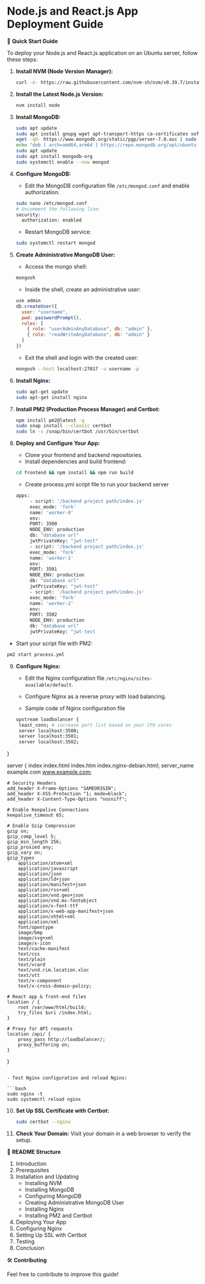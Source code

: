 # Node.js and React.js App Deployment Guide

🚀 **Quick Start Guide**

To deploy your Node.js and React.js application on an Ubuntu server, follow these steps:

1. **Install NVM (Node Version Manager):**

   ```bash
   curl -o- https://raw.githubusercontent.com/nvm-sh/nvm/v0.39.7/install.sh | bash
   ```

2. **Install the Latest Node.js Version:**

   ```bash
   nvm install node
   ```

3. **Install MongoDB:**

   ```bash
   sudo apt update
   sudo apt install gnupg wget apt-transport-https ca-certificates software-properties-common
   wget -qO- https://www.mongodb.org/static/pgp/server-7.0.asc | sudo apt-key add -
   echo "deb [ arch=amd64,arm64 ] https://repo.mongodb.org/apt/ubuntu $(lsb_release -cs)/mongodb-org/7.0 multiverse" | sudo tee /etc/apt/sources.list.d/mongodb-org-7.0.list
   sudo apt update
   sudo apt install mongodb-org
   sudo systemctl enable --now mongod
   ```

4. **Configure MongoDB:**

   - Edit the MongoDB configuration file `/etc/mongod.conf` and enable authorization.

   ```bash
   sudo nano /etc/mongod.conf
   # Uncomment the following line:
   security:
     authorization: enabled
   ```

   - Restart MongoDB service:

   ```bash
   sudo systemctl restart mongod
   ```

5. **Create Administrative MongoDB User:**

   - Access the mongo shell:

   ```bash
   mongosh
   ```

   - Inside the shell, create an administrative user:

   ```javascript
   use admin
   db.createUser({
     user: "username",
     pwd: passwordPrompt(),
     roles: [
       { role: "userAdminAnyDatabase", db: "admin" },
       { role: "readWriteAnyDatabase", db: "admin" }
     ]
   })
   ```

   - Exit the shell and login with the created user:

   ```bash
   mongosh --host localhost:27017 -u username -p
   ```

6. **Install Nginx:**

   ```bash
   sudo apt-get update
   sudo apt-get install nginx
   ```

7. **Install PM2 (Production Process Manager) and Certbot:**

   ```bash
   npm install pm2@latest -g
   sudo snap install --classic certbot
   sudo ln -s /snap/bin/certbot /usr/bin/certbot
   ```

8. **Deploy and Configure Your App:**

   - Clone your frontend and backend repositories.
   - Install dependencies and build frontend:

   ```bash
   cd frontend && npm install && npm run build
   ```

   - Create process.yml script file to run your backend server

   ```bash
   apps:
        - script: '/backend project path/index.js'
        exec_mode: 'fork'
        name: 'worker-0'
        env:
        PORT: 3500
        NODE_ENV: production
        db: "database url"
        jwtPrivateKey: "jwt-test"
        - script: '/backend project path/index.js'
        exec_mode: 'fork'
        name: 'worker-1'
        env:
        PORT: 3501
        NODE_ENV: production
        db: "database url"
        jwtPrivateKey: "jwt-test"
        - script: '/backend project path/index.js'
        exec_mode: 'fork'
        name: 'worker-2'
        env:
        PORT: 3502
        NODE_ENV: production
        db: "database url"
        jwtPrivateKey: "jwt-test
   ```

- Start your script file with PM2:

```bash
pm2 start process.yml
```

9. **Configure Nginx:**

   - Edit the Nginx configuration file `/etc/nginx/sites-available/default`.
   - Configure Nginx as a reverse proxy with load balancing.

   - Sample code of Nginx configuration file

   ```bash
   upstream loadbalancer {
    least_conn; # increase port list based on your CPU cores
    server localhost:3500;
    server localhost:3501;
    server localhost:3502;
}

server {
    index index.html index.htm index.nginx-debian.html;
    server_name example.com www.example.com;

    # Security Headers
    add_header X-Frame-Options "SAMEORIGIN";
    add_header X-XSS-Protection "1; mode=block";
    add_header X-Content-Type-Options "nosniff";

    # Enable Keepalive Connections
    keepalive_timeout 65;

    # Enable Gzip Compression
    gzip on;
    gzip_comp_level 5;
    gzip_min_length 256;
    gzip_proxied any;
    gzip_vary on;
    gzip_types
        application/atom+xml
        application/javascript
        application/json
        application/ld+json
        application/manifest+json
        application/rss+xml
        application/vnd.geo+json
        application/vnd.ms-fontobject
        application/x-font-ttf
        application/x-web-app-manifest+json
        application/xhtml+xml
        application/xml
        font/opentype
        image/bmp
        image/svg+xml
        image/x-icon
        text/cache-manifest
        text/css
        text/plain
        text/vcard
        text/vnd.rim.location.xloc
        text/vtt
        text/x-component
        text/x-cross-domain-policy;

    # React app & front-end files
    location / {
        root /var/www/html/build;
        try_files $uri /index.html;
    }

    # Proxy for API requests
    location /api/ {
        proxy_pass http://loadbalancer/;
        proxy_buffering on;
    }
}
   ```

   - Test Nginx configuration and reload Nginx:

   ```bash
   sudo nginx -t
   sudo systemctl reload nginx
   ```

10. **Set Up SSL Certificate with Certbot:**

    ```bash
    sudo certbot --nginx
    ```

11. **Check Your Domain:**
    Visit your domain in a web browser to verify the setup.

📝 **README Structure**

1. Introduction
2. Prerequisites
3. Installation and Updating
   - Installing NVM
   - Installing MongoDB
   - Configuring MongoDB
   - Creating Administrative MongoDB User
   - Installing Nginx
   - Installing PM2 and Certbot
4. Deploying Your App
5. Configuring Nginx
6. Setting Up SSL with Certbot
7. Testing
8. Conclusion

🛠 **Contributing**

Feel free to contribute to improve this guide!
